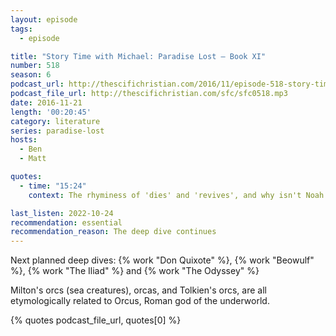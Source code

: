 ```yaml
---
layout: episode
tags:
  - episode

title: "Story Time with Michael: Paradise Lost – Book XI"
number: 518
season: 6
podcast_url: http://thescifichristian.com/2016/11/episode-518-story-time-with-michael-paradise-lost-book-xi/
podcast_file_url: http://thescifichristian.com/sfc/sfc0518.mp3
date: 2016-11-21
length: '00:20:45'
category: literature
series: paradise-lost
hosts:
  - Ben
  - Matt

quotes:
  - time: "15:24"
    context: The rhyminess of 'dies' and 'revives', and why isn't Noah named

last_listen: 2022-10-24
recommendation: essential
recommendation_reason: The deep dive continues
---
```


Next planned deep dives: {% work "Don Quixote" %}, {% work "Beowulf" %}, {% work "The Iliad" %} and {% work "The Odyssey" %}

Milton's orcs (sea creatures), orcas, and Tolkien's orcs, are all etymologically related to Orcus, Roman god of the underworld.

{% quotes podcast_file_url, quotes[0] %}